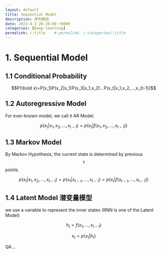 ```yaml
---
layout: default
title: Sequential Model
description: 序列模型
date: 2022-4-3 20:26:00 +0800
categories: [Deep-learning]
permalink: /:title    # permalink: /:categories/:title
---
```


# 1. Sequential Model

## 1.1 Conditional Probability

$$P(\bold x)=P(x_1)P(x_2|x_1)P(x_3|x_1,x_2)...P(x_t|x_1,x_2,...,x_{t-1})$$

## 1.2 Autoregressive Model

For ever-known model, we call it AR Model.

$$p(x_t|x_1,x_2,...,x_{t-1})=p(x_t|f(x_1,x_2,...,x_{t-1}))$$

## 1.3 Markov Model

By Markov Hypothesis, the current state is determined by previous$$\tau$$ points.

$$p(x_t|x_1,x_2,...,x_{t-1})=p(x_t|x_{t-\tau},...,x_{t-1})=p(x_t|f(x_{t-\tau},...,x_{t-1}))$$

## 1.4 Latent Model 潜变量模型

we use a variable to represent the inner states (RNN is one of the Latent Model)

$$h_t=f(x_1,...,x_{t-1})$$

$$x_t=p(x_t|h_t)$$

QA...